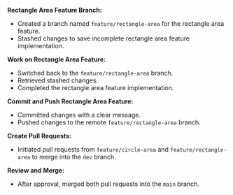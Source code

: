 **Rectangle Area Feature Branch:**
   - Created a branch named `feature/rectangle-area` for the rectangle area feature.
   - Stashed changes to save incomplete rectangle area feature implementation.

**Work on Rectangle Area Feature:**
   - Switched back to the `feature/rectangle-area` branch.
   - Retrieved stashed changes.
   - Completed the rectangle area feature implementation.

**Commit and Push Rectangle Area Feature:**
   - Committed changes with a clear message.
   - Pushed changes to the remote `feature/rectangle-area` branch.

**Create Pull Requests:**
   - Initiated pull requests from `feature/circle-area` and `feature/rectangle-area` to merge into the `dev` branch.

**Review and Merge:**
   - After approval, merged both pull requests into the `main` branch.
